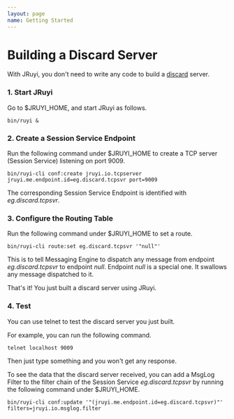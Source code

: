 ```yaml
---
layout: page
name: Getting Started
---
```


# Building a Discard Server

With JRuyi, you don't need to write any code to build a [discard](http://tools.ietf.org/html/rfc863 "Discard Protocol") server.

### 1. Start JRuyi

Go to $JRUYI_HOME, and start JRuyi as follows.

```
bin/ruyi &
```

### 2. Create a Session Service Endpoint

Run the following command under $JRUYI_HOME to create a TCP server (Session Service) listening on port 9009.

```
bin/ruyi-cli conf:create jruyi.io.tcpserver jruyi.me.endpoint.id=eg.discard.tcpsvr port=9009
```

The corresponding Session Service Endpoint is identified with *eg.discard.tcpsvr*.

### 3. Configure the Routing Table

Run the following command under $JRUYI_HOME to set a route.

```
bin/ruyi-cli route:set eg.discard.tcpsvr '"null"'
```

This is to tell Messaging Engine to dispatch any message from endpoint *eg.discard.tcpsvr* to endpoint *null*. Endpoint *null* is a special one. It swallows any message dispatched to it.

That's it! You just built a discard server using JRuyi.

### 4. Test

You can use telnet to test the discard server you just built.

For example, you can run the following command.

```
telnet localhost 9009
```

Then just type something and you won't get any response. 

To see the data that the discard server received, you can add a MsgLog Filter to the filter chain of the Session Service *eg.discard.tcpsvr* by running the following command under $JRUYI_HOME.

```
bin/ruyi-cli conf:update '"(jruyi.me.endpoint.id=eg.discard.tcpsvr)"' filters=jruyi.io.msglog.filter
```

